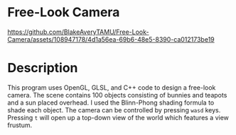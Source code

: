 # Free-Look Camera

https://github.com/BlakeAveryTAMU/Free-Look-Camera/assets/108947178/4d1a56ea-69b6-48e5-8390-ca012173be19

# Description

This program uses OpenGL, GLSL, and C++ code to design a free-look camera. The scene contains 100 objects consisting of bunnies and teapots and a sun placed overhead. I used the Blinn-Phong shading formula to shade each object. The camera can be controlled by pressing `wasd` keys. Pressing `t` will open up a top-down view of the world which features a view frustum. 

